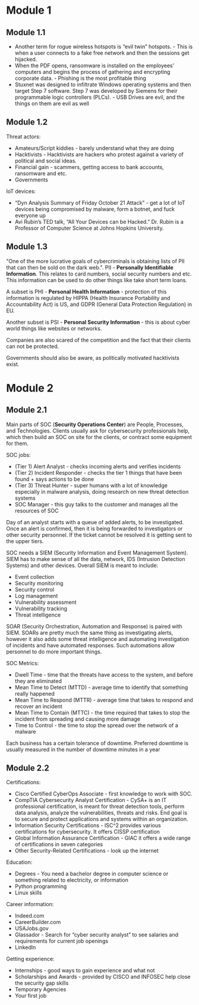 # Module 1

## Module 1.1
- Another term for rogue wireless hotspots is “evil twin” hotspots. - This is when a user connects to a fake free network and then the sessions get hijacked.
- When the PDF opens, ransomware is installed on the employees’ computers and begins the process of gathering and encrypting corporate data. - Phishing is the most profitable thing
- Stuxnet was designed to infiltrate Windows operating systems and then target Step 7 software. Step 7 was developed by Siemens for their programmable logic controllers (PLCs). - USB Drives are evil, and the things on them are evil as well
## Module 1.2
Threat actors:
- Amateurs/Script kiddies - barely understand what they are doing
- Hacktivists - Hacktivists are hackers who protest against a variety of political and social ideas.
- Financial gain - scammers, getting access to bank accounts, ransomware and etc.
- Governments

IoT devices:
- “Dyn Analysis Summary of Friday October 21 Attack” - get a lot of IoT devices being compromised by malware, form a botnet, and fuck everyone up
- Avi Rubin’s TED talk, “All Your Devices can be Hacked.” Dr. Rubin is a Professor of Computer Science at Johns Hopkins University.
## Module 1.3
"One of the more lucrative goals of cybercriminals is obtaining lists of PII that can then be sold on the dark web.". PII - **Personally Identifiable Information**. This relates to card numbers, social security numbers and etc. This information can be used to do other things like take short term loans.

A subset is PHI - **Personal Health Information** - protection of this information is regulated by HIPPA (Health Insurance Portability and Accountability Act) is US, and GDPR (General Data Protection Regulation) in EU.

Another subset is PSI - **Personal Security Information** - this is about cyber world things like websites or networks.

Companies are also scared of the competition and the fact that their clients can not be protected.

Governments should also be aware, as politically motivated hacktivists exist.
# Module 2
## Module 2.1
Main parts of SOC (**Security Operations Center**) are People, Processes, and Technologies.
Clients usually ask for cybersecurity professionals help, which then build an SOC on site for the clients, or contract some equipment for them.

SOC jobs:
- (Tier 1) Alert Analyst - checks incoming alerts and verifies incidents
- (Tier 2) Incident Responder - checks the tier 1 things that have been found + says actions to be done
- (Tier 3) Threat Hunter - super humans with a lot of knowledge especially in malware analysis, doing research on new threat detection systems
- SOC Manager - this guy talks to the customer and manages all the resources of SOC

Day of an analyst starts with a queue of added alerts, to be investigated.
Once an alert is confirmed, then it is being forwarded to investigators or other security personnel.
If the ticket cannot be resolved it is getting sent to the upper tiers.

SOC needs a SIEM (Security Information and Event Management System). SIEM has to make sense of all the data, network, IDS (Intrusion Detection Systems) and other devices.
Overall SIEM is meant to include:
- Event collection
- Security monitoring
- Security control
- Log management
- Vulnerability assessment
- Vulnerability tracking
- Threat intelligence

SOAR (Security Orchestration, Automation and Response) is paired with SIEM. SOARs are pretty much the same thing as investigating alerts, however it also adds some threat intelligence and automating investigation of incidents and have automated responses.
Such automations allow personnel to do more important things.

SOC Metrics:
- Dwell Time - time that the threats have access to the system, and before they are eliminated
- Mean Time to Detect (MTTD) - average time to identify that something really happened
- Mean Time to Respond (MTTR) - average time that takes to respond and recover an incident
- Mean Time to Contain (MTTC) - the time required that takes to stop the incident from spreading and causing more damage
- Time to Control - the time to stop the spread over the network of a malware

Each business has a certain tolerance of downtime. Preferred downtime is usually measured in the number of downtime minutes in a year
## Module 2.2
Certifications:
- Cisco Certified CyberOps Associate - first knowledge to work with SOC.
- CompTIA Cybersecurity Analyst Certification - CySA+ is an IT professional certification, is meant for threat detection tools, perform data analysis, analyze the vulnerabilities, threats and risks. End goal is to secure and protect applications and systems within an organization.
- Information Security Certifications - ISC^2 provides various certifications for cybersecurity. It offers CISSP certification
- Global Information Assurance Certification - GIAC it offers a wide range of certifications in seven categories
- Other Security-Related Certifications - look up the internet

Education:
- Degrees - You need a bachelor degree in computer science or something related to electricity, or information
- Python programming
- Linux skills

Career information:
- Indeed.com
- CareerBuilder.com
- USAJobs.gov
- Glassador - Search for “cyber security analyst” to see salaries and requirements for current job openings
- LinkedIn

Getting experience:
- Internships - good ways to gain experience and what not
- Scholarships and Awards - provided by CISCO and INFOSEC help close the security gap skills
- Temporary Agencies
- Your first job
